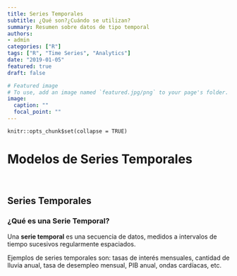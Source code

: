 ```yaml
---
title: Series Temporales
subtitle: ¿Qué son?¿Cuándo se utilizan?
summary: Resumen sobre datos de tipo temporal
authors:
- admin
categories: ["R"]
tags: ["R", "Time Series", "Analytics"]
date: "2019-01-05"
featured: true
draft: false

# Featured image
# To use, add an image named `featured.jpg/png` to your page's folder. 
image:
  caption: ""
  focal_point: ""
---
```


```{r setup, include=FALSE}
knitr::opts_chunk$set(collapse = TRUE)
```

# Modelos de Series Temporales

<br>

## Series Temporales

### ¿Qué es una Serie Temporal?

Una **serie temporal** es una secuencia de datos, medidos a intervalos de tiempo sucesivos regularmente espaciados.

Ejemplos de series temporales son: tasas de interés mensuales, cantidad de lluvia anual, tasa de desempleo mensual, PIB anual, ondas cardíacas, etc.

<br>
